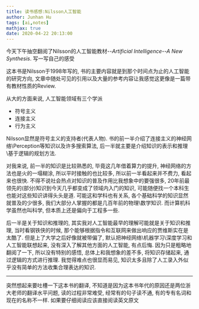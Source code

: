 ```yaml
---
title: 读书感想:Nilsson人工智能
author: Junhan Hu
tags: [ai,notes]
mathjax: true
date: 2020-04-22 20:13:00
---
```


今天下午抽空翻阅了Nilsson的人工智能教材--*Artificial Intelligence--A New Synthesis*. 写一写自己的感受

这本书是Nilsson于1998年写的, 书的主要内容就是到那个时间点为止的人工智能的研究方向, 文章中随处可见的引用以及大量的参考内容让我感觉这更像是一篇带有教材性质的Review.

从大的方面来说, 人工智能领域有三个学派

* 符号主义
* 连接主义
* 行为主义

Nilsson显然是符号主义的支持者(代表人物). 书的前一半介绍了连接主义的神经网络\Perception等知识以及许多搜索算法, 后一半就主要是介绍知识的表示和推理\基于逻辑的规划方法. 

对我来说, 前一半的知识是比较熟悉的, 毕竟这几年借着算力的提升, 神经网络的方法也是火的一塌糊涂, 所以平时接触的也比较多, 所以前一半看起来并不费力, 看起来也很快. 不得不说社会热点对知识的普及作用比我想象中的要强很多, 20年前最领先的(部分)知识到今天几乎都变成了领域内入门的知识, 可能随便找一个本科生也能对这些知识讲得头头是道. 可能这和学科也有关系, 各个基础科学的知识显然就普及的少很多, 我们大部分人掌握的都是几百年前的物理\数学知识. 而计算机科学虽然也叫科学, 但本质上还是偏向于工程多一些.

后一半是关于知识和推理的, 其实我对人工智能最早的理解可能就是关于知识和推理, 当时看钢铁侠的时候, 那个能够根据指令和互联网来做出响应的贾维斯实在是太酷了. 但是上了大学之后好像就被带偏了, 默认把神经网络\机器学习\深度学习和人工智能联想起来, 没有深入了解其他方面的人工智能, 有点后悔. 因为只是粗略地翻阅了一下, 所以没有特别的感悟, 总体上和我想象的差不多, 将知识存储起来, 通过逻辑的方式进行推理. 我觉得难点也很显而易见, 知识太多且除了人工录入外似乎没有简单的方法收集合理表达的知识.

---

突然想起来要吐槽一下这本书的翻译, 不知道是因为这本书年代的原因还是两位浙大老师的翻译水平问题, 读的过程非常难受, 经常有的句子读不通, 有的专有名词和现在的名称不一样. 如果要仔细阅读应该直接阅读英文原文

